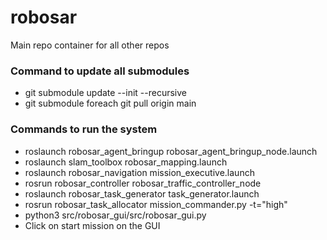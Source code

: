 # robosar
Main repo container for all other repos
### Command to update all submodules
* git submodule update --init --recursive
* git submodule foreach git pull origin main

### Commands to run the system
* roslaunch robosar_agent_bringup robosar_agent_bringup_node.launch
* roslaunch slam_toolbox robosar_mapping.launch
* roslaunch robosar_navigation mission_executive.launch
* rosrun robosar_controller robosar_traffic_controller_node
* roslaunch robosar_task_generator task_generator.launch
* rosrun robosar_task_allocator mission_commander.py -t="high"
* python3 src/robosar_gui/src/robosar_gui.py
* Click on start mission on the GUI

